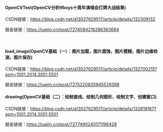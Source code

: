 #### OpenCVTest(OpenCV分析tfboys十周年演唱会灯牌大战结果)

CSDN链接：https://blog.csdn.net/a13027629517/article/details/132309132

掘金链接：https://juejin.cn/post/7274084216286363684                      

​                                  

#### load_image(OpenCV基础（一）：图片加载，图片腐蚀，图片模糊，图片边缘检测，图片保存)

CSDN链接：https://blog.csdn.net/a13027629517/article/details/132700215?spm=1001.2014.3001.5501

掘金链接：https://juejin.cn/post/7275220835945529398                                    



#### drawing(OpenCV基础（二）：绘制直线、绘制几何图形、绘制文字、创建窗口)

CSDN链接：https://blog.csdn.net/a13027629517/article/details/132818167?spm=1001.2014.3001.5501

掘金链接：https://juejin.cn/post/7277490240171196428



​                                         










